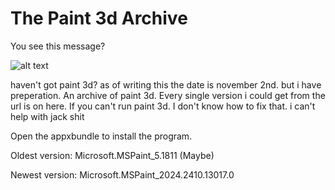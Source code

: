 # The Paint 3d Archive
 You see this message? 
 
 ![alt text](https://i.imgur.com/HyErWpy.png "Uh oh!")
 
 haven't got paint 3d? as of writing this the date is november 2nd. but i have preperation.
 An archive of paint 3d. Every single version i could get from the url is on here.
 If you can't run paint 3d. I don't know how to fix that. i can't help with jack shit
 
 Open the appxbundle to install the program.

 Oldest version: Microsoft.MSPaint_5.1811 (Maybe)
 
 Newest version: Microsoft.MSPaint_2024.2410.13017.0
